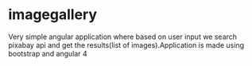 # imagegallery
Very simple angular application where based on user input we search pixabay api and get the results(list of images).Application is made using bootstrap and angular 4
